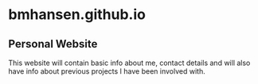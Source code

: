 # bmhansen.github.io

## Personal Website
This website will contain basic info about me, contact details and will also have info about previous projects I have been involved with.